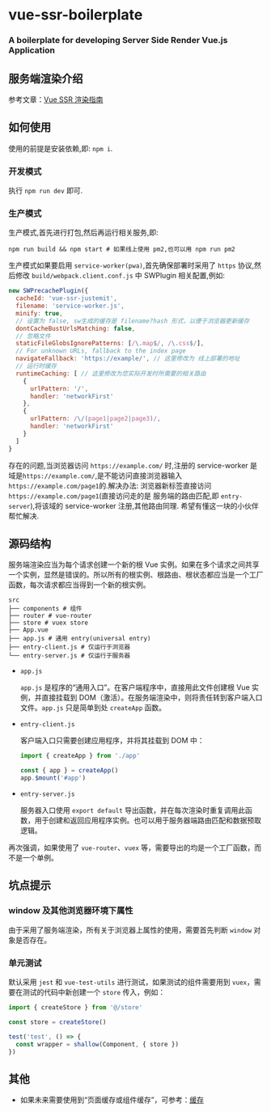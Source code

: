 # vue-ssr-boilerplate

### A boilerplate for developing Server Side Render Vue.js Application

## 服务端渲染介绍

参考文章：[Vue SSR 渲染指南](https://ssr.vuejs.org)

## 如何使用

使用的前提是安装依赖,即: `npm i`.

### 开发模式

执行 `npm run dev` 即可.

### 生产模式

生产模式,首先进行打包,然后再运行相关服务,即:

```shell
npm run build && npm start # 如果线上使用 pm2,也可以用 npm run pm2
```

生产模式如果要启用 `service-worker(pwa)`,首先确保部署时采用了 `https` 协议,然后修改 `build/webpack.client.conf.js` 中 SWPlugin 相关配置,例如:

```javascript
new SWPrecachePlugin({
  cacheId: 'vue-ssr-justemit',
  filename: 'service-worker.js',
  minify: true,
  // 设置为 false, sw生成的缓存是 filename?hash 形式，以便于浏览器更新缓存
  dontCacheBustUrlsMatching: false,
  // 忽略文件
  staticFileGlobsIgnorePatterns: [/\.map$/, /\.css$/],
  // For unknown URLs, fallback to the index page
  navigateFallback: 'https://example/', // 这里修改为 线上部署的地址
  // 运行时缓存
  runtimeCaching: [ // 这里修改为您实际开发时所需要的相关路由
    {
      urlPattern: '/',
      handler: 'networkFirst'
    },
    {
      urlPattern: /\/(page1|page2|page3)/,
      handler: 'networkFirst'
    }
  ]
}
```

存在的问题,当浏览器访问 `https://example.com/` 时,注册的 service-worker 是域是`https://example.com/`,是不能访问直接浏览器输入 `https://example.com/page1`的.解决办法: 浏览器新标签直接访问`https://example.com/page1`(直接访问走的是 服务端的路由匹配,即 `entry-server`),将该域的 service-worker 注册,其他路由同理.
希望有懂这一块的小伙伴帮忙解决.

## 源码结构

服务端渲染应当为每个请求创建一个新的根 Vue 实例。如果在多个请求之间共享一个实例，显然是错误的。所以所有的根实例、根路由、根状态都应当是一个工厂函数，每次请求都应当得到一个新的根实例。

```shell
src
├── components # 组件
├── router # vue-router
├── store # vuex store
├── App.vue
├── app.js # 通用 entry(universal entry)
├── entry-client.js # 仅运行于浏览器
└── entry-server.js # 仅运行于服务器
```

- `app.js`

  `app.js` 是程序的“通用入口”。在客户端程序中，直接用此文件创建根 Vue 实例，并直接挂载到 DOM（激活）。在服务端渲染中，则将责任转到客户端入口文件。`app.js` 只是简单到处 `createApp` 函数。

- `entry-client.js`

  客户端入口只需要创建应用程序，并将其挂载到 DOM 中：

  ```JavaScript
  import { createApp } from './app'

  const { app } = createApp()
  app.$mount('#app')
  ```

- `entry-server.js`

  服务器入口使用 `export default` 导出函数，并在每次渲染时重复调用此函数，用于创建和返回应用程序实例。也可以用于服务器端路由匹配和数据预取逻辑。

再次强调，如果使用了 `vue-router`、`vuex` 等，需要导出的均是一个工厂函数，而不是一个单例。

## 坑点提示

### window 及其他浏览器环境下属性

由于采用了服务端渲染，所有关于浏览器上属性的使用，需要首先判断 `window` 对象是否存在。

### 单元测试

默认采用 `jest` 和 `vue-test-utils` 进行测试，如果测试的组件需要用到 `vuex`，需要在测试的代码中新创建一个 `store` 传入，例如：

```javascript
import { createStore } from '@/store'

const store = createStore()

test('test', () => {
  const wrapper = shallow(Component, { store })
})
```

## 其他

- 如果未来需要使用到“页面缓存或组件缓存”，可参考：[缓存](https://ssr.vuejs.org/zh/guide/caching.html#%E9%A1%B5%E9%9D%A2%E7%BA%A7%E5%88%AB%E7%BC%93%E5%AD%98-page-level-caching)
